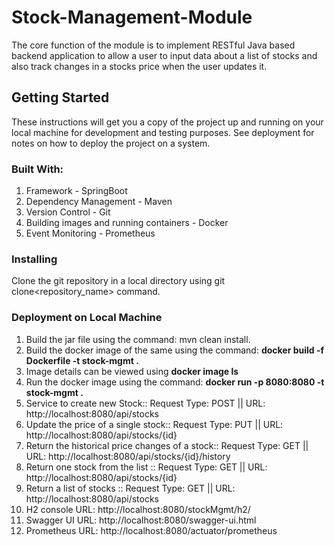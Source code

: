 # Stock-Management-Module
The core function of the module is to implement RESTful Java based backend application to allow a user to input data about a list of stocks and also track changes in a stocks price when the user updates it.

## Getting Started
These instructions will get you a copy of the project up and running on your local machine for development and testing purposes. See deployment for notes on how to deploy the project on a system.


### Built With:
1. Framework - SpringBoot
2. Dependency Management - Maven
3. Version Control - Git
4. Building images and running containers - Docker
5. Event Monitoring - Prometheus

### Installing

Clone the git repository in a local directory using git clone<repository_name> command.


### Deployment on Local Machine
1. Build the jar file using the command: mvn clean install.
2. Build the docker image of the same using the command: <B> docker build -f Dockerfile -t stock-mgmt .</B>
3. Image details can be viewed using <B> docker image ls </B>
4. Run the docker image using the command: <B> docker run -p 8080:8080 -t stock-mgmt . </B>
5. Service to create new Stock:: Request Type: POST || URL: http://localhost:8080/api/stocks 
6. Update the price of a single stock:: Request Type: PUT || URL: http://localhost:8080/api/stocks/{id}
7. Return the historical price changes of a stock:: Request Type: GET || URL: http://localhost:8080/api/stocks/{id}/history 
8. Return one stock from the list :: Request Type: GET || URL: http://localhost:8080/api/stocks/{id}
9. Return a list of stocks :: Request Type: GET || URL: http://localhost:8080/api/stocks
10. H2 console URL: http://localhost:8080/stockMgmt/h2/
11. Swagger UI URL: http://localhost:8080/swagger-ui.html
12. Prometheus URL: http://localhost:8080/actuator/prometheus 
